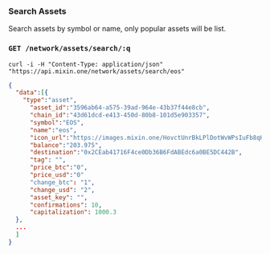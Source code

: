 ### Search Assets

Search assets by symbol or name, only popular assets will be list.

### `GET /network/assets/search/:q` 

```
curl -i -H "Content-Type: application/json" "https://api.mixin.one/network/assets/search/eos"
```

```json
{  
  "data":[{  
    "type":"asset",
      "asset_id":"3596ab64-a575-39ad-964e-43b37f44e8cb",
      "chain_id":"43d61dcd-e413-450d-80b8-101d5e903357",
      "symbol":"EOS",
      "name":"eos",
      "icon_url":"https://images.mixin.one/HovctUnrBkLPlDotWvWPsIuFb8qKrLddwF5-f2Fi9q9uO829YB2qGITgOd2YmTMKnGg_z9XrVYzEwFE_rD_REz9C=s128",
      "balance":"203.975",
      "destination":"0x2CEab41716F4ce0Db36B6FdABEdc6a0BE5DC442B",
      "tag": "",
      "price_btc":"0",
      "price_usd":"0"
      "change_btc": "1",
      "change_usd": "2",
      "asset_key": "",
      "confirmations": 10,
      "capitalization": 1000.3 
  },
  ...
  ]
}
```